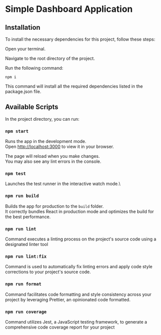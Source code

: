 # Simple Dashboard Application

## Installation

To install the necessary dependencies for this project, follow these steps:

Open your terminal.

Navigate to the root directory of the project.

Run the following command:

```
npm i

```

This command will install all the required dependencies listed in the package.json file.

## Available Scripts

In the project directory, you can run:

### `npm start`

Runs the app in the development mode.\
Open [http://localhost:3000](http://localhost:3000) to view it in your browser.

The page will reload when you make changes.\
You may also see any lint errors in the console.

### `npm test`

Launches the test runner in the interactive watch mode.\

### `npm run build`

Builds the app for production to the `build` folder.\
It correctly bundles React in production mode and optimizes the build for the best performance.

### `npm run lint`

Command executes a linting process on the project's source code using a designated linter tool

### `npm run lint:fix`

Command is used to automatically fix linting errors and apply code style corrections to your project's source code.

### `npm run format`

Command facilitates code formatting and style consistency across your project by leveraging Prettier, an opinionated code formatted.

### `npm run coverage`

Command utilizes Jest, a JavaScript testing framework, to generate a comprehensive code coverage report for your project
